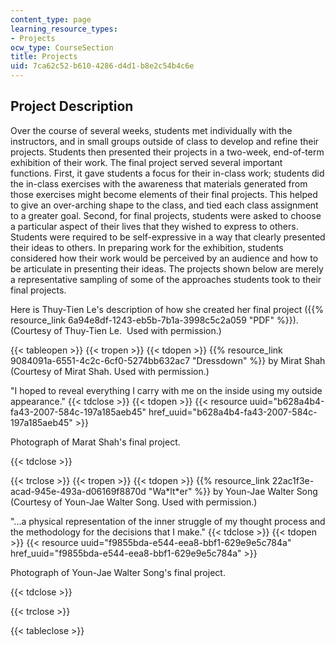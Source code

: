 ```yaml
---
content_type: page
learning_resource_types:
- Projects
ocw_type: CourseSection
title: Projects
uid: 7ca62c52-b610-4286-d4d1-b8e2c54b4c6e
---
```


Project Description
-------------------

Over the course of several weeks, students met individually with the instructors, and in small groups outside of class to develop and refine their projects. Students then presented their projects in a two-week, end-of-term exhibition of their work. The final project served several important functions. First, it gave students a focus for their in-class work; students did the in-class exercises with the awareness that materials generated from those exercises might become elements of their final projects. This helped to give an over-arching shape to the class, and tied each class assignment to a greater goal. Second, for final projects, students were asked to choose a particular aspect of their lives that they wished to express to others. Students were required to be self-expressive in a way that clearly presented their ideas to others. In preparing work for the exhibition, students considered how their work would be perceived by an audience and how to be articulate in presenting their ideas. The projects shown below are merely a representative sampling of some of the approaches students took to their final projects.

Here is Thuy-Tien Le's description of how she created her final project ({{% resource_link 6a94e8df-1243-eb5b-7b1a-3998c5c2a059 "PDF" %}}). (Courtesy of Thuy-Tien Le.  Used with permission.)

{{< tableopen >}}
{{< tropen >}}
{{< tdopen >}}
{{% resource_link 9084091a-6551-4c2c-6cf0-5274bb632ac7 "Dressdown" %}} by Mirat Shah (Courtesy of Mirat Shah. Used with permission.)  
  
"I hoped to reveal everything I carry with me on the inside using my outside appearance."
{{< tdclose >}}
{{< tdopen >}}
{{< resource uuid="b628a4b4-fa43-2007-584c-197a185aeb45" href_uuid="b628a4b4-fa43-2007-584c-197a185aeb45" >}}

Photograph of Marat Shah's final project.


{{< tdclose >}}

{{< trclose >}}
{{< tropen >}}
{{< tdopen >}}
{{% resource_link 22ac1f3e-acad-945e-493a-d06169f8870d "Wa\*lt\*er" %}} by Youn-Jae Walter Song (Courtesy of Youn-Jae Walter Song. Used with permission.)  
  
"...a physical representation of the inner struggle of my thought process and the methodology for the decisions that I make."
{{< tdclose >}}
{{< tdopen >}}
{{< resource uuid="f9855bda-e544-eea8-bbf1-629e9e5c784a" href_uuid="f9855bda-e544-eea8-bbf1-629e9e5c784a" >}}

Photograph of Youn-Jae Walter Song's final project.


{{< tdclose >}}

{{< trclose >}}

{{< tableclose >}}